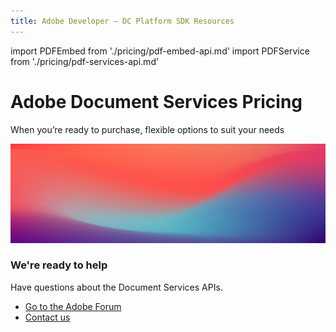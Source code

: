 ```yaml
---
title: Adobe Developer — DC Platform SDK Resources
---
```

import PDFEmbed from './pricing/pdf-embed-api.md'
import PDFService from './pricing/pdf-services-api.md'

<Hero slots="heading, text" variant="fullwidth" theme="light" headingOnly containerHeight="2000"/>

# Adobe Document Services Pricing

When you’re ready to purchase, flexible options to suit your needs


<WrapperComponent slots="content" theme="light"/>

<PDFEmbed/>

<WrapperComponent slots="content" theme="light" />

<PDFService/>

<SummaryBlock slots="image, heading, text, buttons" theme="lightest" background="white" />

![We're ready](images/bg-hero.jpeg)

### We're ready to help

Have questions about the Document Services APIs.

- [Go to the Adobe Forum](/src/pages/gettingstarted.md)
- [Contact us](./contact-us.md)